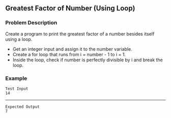 ## Greatest Factor of Number (Using Loop)

### Problem Description


Create a program to print the greatest factor of a number besides itself using a loop.

- Get an integer input and assign it to the number variable.
- Create a for loop that runs from i = number - 1 to i = 1.
- Inside the loop, check if number is perfectly divisible by i and break the loop.

### Example

    Test Input
    14
----
    Expected Output
    7